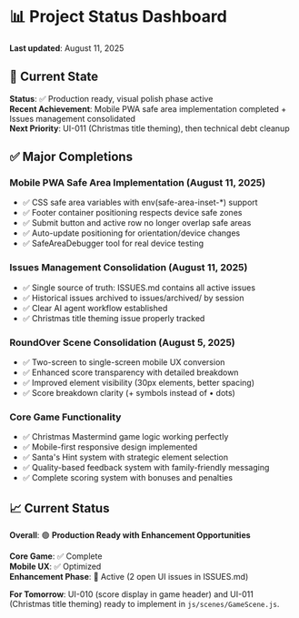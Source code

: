 # 📊 Project Status Dashboard

**Last updated**: August 11, 2025

## 🎯 Current State

**Status**: ✅ Production ready, visual polish phase active  
**Recent Achievement**: Mobile PWA safe area implementation completed + Issues management consolidated  
**Next Priority**: UI-011 (Christmas title theming), then technical debt cleanup

## ✅ Major Completions

### **Mobile PWA Safe Area Implementation** (August 11, 2025)
- ✅ CSS safe area variables with env(safe-area-inset-*) support
- ✅ Footer container positioning respects device safe zones
- ✅ Submit button and active row no longer overlap safe areas
- ✅ Auto-update positioning for orientation/device changes
- ✅ SafeAreaDebugger tool for real device testing

### **Issues Management Consolidation** (August 11, 2025)
- ✅ Single source of truth: ISSUES.md contains all active issues
- ✅ Historical issues archived to issues/archived/ by session
- ✅ Clear AI agent workflow established
- ✅ Christmas title theming issue properly tracked

### **RoundOver Scene Consolidation** (August 5, 2025)
- ✅ Two-screen to single-screen mobile UX conversion
- ✅ Enhanced score transparency with detailed breakdown
- ✅ Improved element visibility (30px elements, better spacing)
- ✅ Score breakdown clarity (+ symbols instead of • dots)

### **Core Game Functionality** 
- ✅ Christmas Mastermind game logic working perfectly
- ✅ Mobile-first responsive design implemented
- ✅ Santa's Hint system with strategic element selection
- ✅ Quality-based feedback system with family-friendly messaging
- ✅ Complete scoring system with bonuses and penalties

## 📈 Current Status

**Overall**: 🟢 **Production Ready with Enhancement Opportunities**

**Core Game**: ✅ Complete  
**Mobile UX**: ✅ Optimized  
**Enhancement Phase**: 🔧 Active (2 open UI issues in ISSUES.md)

**For Tomorrow**: UI-010 (score display in game header) and UI-011 (Christmas title theming) ready to implement in `js/scenes/GameScene.js`.
